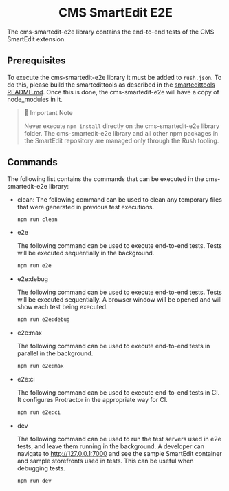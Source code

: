 <h1 align="center">CMS SmartEdit E2E</h1>
The cms-smartedit-e2e library contains the end-to-end tests of the CMS SmartEdit extension.

## Prerequisites

To execute the cms-smartedit-e2e library it must be added to `rush.json`. To do this, please build the smartedittools as described in the [smartedittools README.md](../../#commands). Once this is done, the cms-smartedit-e2e will have a copy of node_modules in it.

> 🚧 Important Note
>
> Never execute `npm install` directly on the cms-smartedit-e2e library folder. The cms-smartedit-e2e library and all other npm packages in the SmartEdit repository are managed only through the Rush tooling.

## Commands

The following list contains the commands that can be executed in the cms-smartedit-e2e library:

-   clean:
    The following command can be used to clean any temporary files that were generated in previous test executions.
    ```bash
    npm run clean
    ```
-   e2e

    The following command can be used to execute end-to-end tests. Tests will be executed sequentially in the background.

    ```bash
    npm run e2e
    ```

-   e2e:debug

    The following command can be used to execute end-to-end tests. Tests will be executed sequentially. A browser window will be opened and will show each test being executed.

    ```bash
    npm run e2e:debug
    ```

-   e2e:max

    The following command can be used to execute end-to-end tests in parallel in the background.

    ```bash
    npm run e2e:max
    ```

-   e2e:ci

    The following command can be used to execute end-to-end tests in CI. It configures Protractor in the appropriate way for CI.

    ```bash
    npm run e2e:ci
    ```

-   dev

    The following command can be used to run the test servers used in e2e tests, and leave them running in the background. A developer can navigate to http://127.0.0.1:7000 and see the sample SmartEdit container and sample storefronts used in tests. This can be useful when debugging tests.

    ```bash
    npm run dev
    ```

